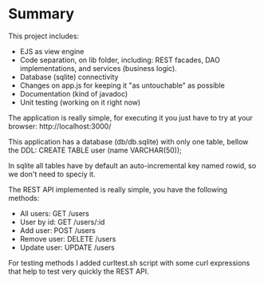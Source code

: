 Summary
=======

This project includes:
- EJS as view engine
- Code separation, on lib folder, including: REST facades, DAO implementations, and services (business logic).
- Database (sqlite) connectivity
- Changes on app.js for keeping it "as untouchable" as possible
- Documentation (kind of javadoc)
- Unit testing (working on it right now)

The application is really simple, for executing it you just have to try at your browser: 
http://localhost:3000/

This application has a database (db/db.sqlite) with only one table, bellow the DDL:
CREATE TABLE user (name VARCHAR(50));

In sqlite all tables have by default an auto-incremental key named rowid, so we don't need to speciy it.

The REST API implemented is really simple, you have the following methods:
- All users: GET /users
- User by id: GET /users/:id
- Add user: POST /users
- Remove user: DELETE /users
- Update user: UPDATE /users

For testing methods I added curltest.sh script with some curl expressions that help to test very quickly the REST API.
